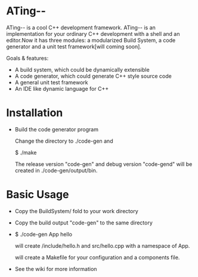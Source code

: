 ATing--
=======

ATing-- is a cool C++ development framework. ATing-- is an implementation for your ordinary C++ development with a shell and an editor.Now it has 
three modules: a modularized Build System, a code generator and a unit test framework[will coming soon].

Goals & features:

* A build system, which could be dynamically extensible
* A code generator, which could generate C++ style source code
* A general unit test framework  
* An IDE like dynamic language for C++

Installation
=======
* Build the code generator program
    
    Change the directory to ./code-gen and
    
    $ ./make
    
    The release version "code-gen" and debug version "code-gend" will be created in ./code-gen/output/bin.

Basic Usage
=======
* Copy the BuildSystem/ fold to your work directory
* Copy the build output "code-gen" to the same directory
* $ ./code-gen App hello 
  
    will create /include/hello.h and src/hello.cpp with a namespace of App.
    
    will create a Makefile for your configuration and a components file.
* See the wiki for more information


